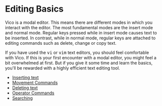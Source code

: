 # Editing Basics

Vico is a modal editor. This means there are different modes
in which you interact with the editor. The most fundamental modes
are the insert mode and normal mode. Regular keys pressed while
in insert mode causes text to be inserted. In contrast, while in
normal mode, regular keys are attached to editing commands such as
delete, change or copy text.

If you have used the <kbd>vi</kbd> or <kbd>vim</kbd> text editors,
you should feel comfortable with Vico. If this is your first encounter
with a modal editor, you might feel a bit overwhelmed at first. But
if you give it some time and learn the basics, you'll be rewarded with
a highly efficient text editing tool.

  * [Inserting text](insert.html)
  * [Movement Commands](movement.html)
  * [Deleting text](delete.html)
  * [Operator Commands](operators.html)
  * [Searching](searching.html)

